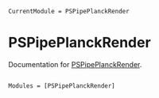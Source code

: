 ```@meta
CurrentModule = PSPipePlanckRender
```

# PSPipePlanckRender

Documentation for [PSPipePlanckRender](https://github.com/xzackli/PSPipePlanckRender.jl).

```@index
```

```@autodocs
Modules = [PSPipePlanckRender]
```
